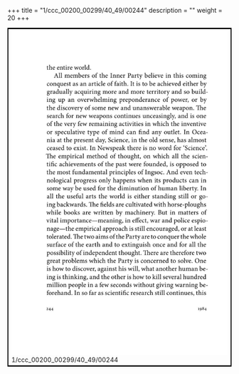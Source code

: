 +++
title = "1/ccc_00200_00299/40_49/00244"
description = ""
weight = 20
+++

<table style="border:2px solid black;max-width:800px;max-height:800px;" 
><tr><td>
<img class="center-fit-jpg"
src="/jpg_/out_jpg_1984__244.jpg">
1/ccc_00200_00299/40_49/00244
</img></td></tr></table>
